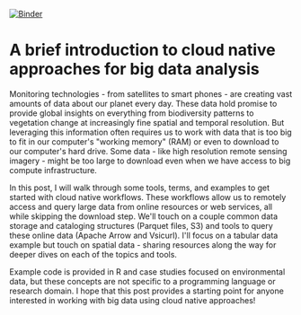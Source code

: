 [![Binder](https://mybinder.org/badge_logo.svg)](https://mybinder.org/v2/gh/milliechapman/dlab-blog/HEAD)

# A brief introduction to cloud native approaches for big data analysis

Monitoring technologies - from satellites to smart phones - are creating vast amounts of data about our planet every day. These data hold promise to provide global insights on everything from biodiversity patterns to vegetation change at increasingly fine spatial and temporal resolution. But leveraging this information often requires us to work with data that is too big to fit in our computer's "working memory" (RAM) or even to download to our computer's hard drive. Some data - like high resolution remote sensing imagery - might be too large to download even when we have access to big  compute infrastructure. 

In this post, I will walk through some tools, terms, and examples to get started with cloud native workflows. These workflows allow us to remotely access and query large data from online resources or web services, all while skipping the download step. We'll touch on a couple common data storage and cataloging structures (Parquet files, S3) and tools to query these online data (Apache Arrow and Vsicurl). I'll focus on a tabular data example but touch on spatial data - sharing resources along the way for deeper dives on each of the topics and tools. 

Example code is provided in R and case studies focused on environmental data, but these concepts are not specific to a programming language or research domain. I hope that this post provides a starting point for anyone interested in working with big data using cloud native approaches!
